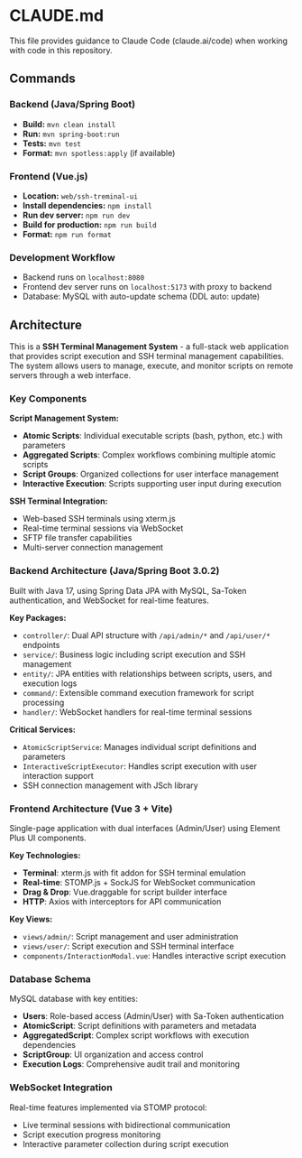 # CLAUDE.md

This file provides guidance to Claude Code (claude.ai/code) when working with code in this repository.

## Commands

### Backend (Java/Spring Boot)

- **Build:** `mvn clean install`
- **Run:** `mvn spring-boot:run`
- **Tests:** `mvn test`
- **Format:** `mvn spotless:apply` (if available)

### Frontend (Vue.js)

- **Location:** `web/ssh-treminal-ui`
- **Install dependencies:** `npm install`
- **Run dev server:** `npm run dev`
- **Build for production:** `npm run build`
- **Format:** `npm run format`

### Development Workflow

- Backend runs on `localhost:8080`
- Frontend dev server runs on `localhost:5173` with proxy to backend
- Database: MySQL with auto-update schema (DDL auto: update)

## Architecture

This is a **SSH Terminal Management System** - a full-stack web application that provides script execution and SSH terminal management capabilities. The system allows users to manage, execute, and monitor scripts on remote servers through a web interface.

### Key Components

**Script Management System:**
- **Atomic Scripts**: Individual executable scripts (bash, python, etc.) with parameters
- **Aggregated Scripts**: Complex workflows combining multiple atomic scripts
- **Script Groups**: Organized collections for user interface management
- **Interactive Execution**: Scripts supporting user input during execution

**SSH Terminal Integration:**
- Web-based SSH terminals using xterm.js
- Real-time terminal sessions via WebSocket
- SFTP file transfer capabilities
- Multi-server connection management

### Backend Architecture (Java/Spring Boot 3.0.2)

Built with Java 17, using Spring Data JPA with MySQL, Sa-Token authentication, and WebSocket for real-time features.

**Key Packages:**
- `controller/`: Dual API structure with `/api/admin/*` and `/api/user/*` endpoints
- `service/`: Business logic including script execution and SSH management
- `entity/`: JPA entities with relationships between scripts, users, and execution logs
- `command/`: Extensible command execution framework for script processing
- `handler/`: WebSocket handlers for real-time terminal sessions

**Critical Services:**
- `AtomicScriptService`: Manages individual script definitions and parameters
- `InteractiveScriptExecutor`: Handles script execution with user interaction support
- SSH connection management with JSch library

### Frontend Architecture (Vue 3 + Vite)

Single-page application with dual interfaces (Admin/User) using Element Plus UI components.

**Key Technologies:**
- **Terminal**: xterm.js with fit addon for SSH terminal emulation
- **Real-time**: STOMP.js + SockJS for WebSocket communication
- **Drag & Drop**: Vue.draggable for script builder interface
- **HTTP**: Axios with interceptors for API communication

**Key Views:**
- `views/admin/`: Script management and user administration
- `views/user/`: Script execution and SSH terminal interface
- `components/InteractionModal.vue`: Handles interactive script execution

### Database Schema

MySQL database with key entities:
- **Users**: Role-based access (Admin/User) with Sa-Token authentication
- **AtomicScript**: Script definitions with parameters and metadata
- **AggregatedScript**: Complex script workflows with execution dependencies
- **ScriptGroup**: UI organization and access control
- **Execution Logs**: Comprehensive audit trail and monitoring

### WebSocket Integration

Real-time features implemented via STOMP protocol:
- Live terminal sessions with bidirectional communication
- Script execution progress monitoring
- Interactive parameter collection during script execution
